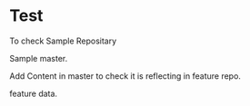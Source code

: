 # Test
To check Sample Repositary

Sample master.

Add Content in master to check it is reflecting in feature repo.

feature data.

